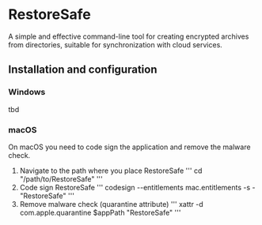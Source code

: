 # RestoreSafe
A simple and effective command-line tool for creating encrypted archives from directories, suitable for synchronization with cloud services.

## Installation and configuration

### Windows
tbd

### macOS
On macOS you need to code sign the application and remove the malware check.
1. Navigate to the path where you place RestoreSafe
    '''
    cd "/path/to/RestoreSafe"
    '''
2. Code sign RestoreSafe
    '''
    codesign --entitlements mac.entitlements -s - "RestoreSafe"
    '''
3. Remove malware check (quarantine attribute)
    '''
    xattr -d com.apple.quarantine $appPath "RestoreSafe"
    '''
